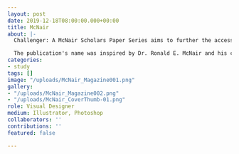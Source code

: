 ```yaml
---
layout: post
date: 2019-12-18T08:00:00.000+00:00
title: McNair
about: |-
  Challenger: A McNair Scholars Paper Series aims to further the access and representation of underrepresented students through the dissemination of research produced by McNair Scholars at UC San Diego. The purpose of this publication is to organize, implement, and maintain a scholarly research journal that represents diverse perspectives across multiple fields of study.

  The publication's name was inspired by Dr. Ronald E. McNair and his contributions as an outstanding scholar and representative of underrepresented communities of color in higher education. Unfortunately, Dr. McNair passed away in the Challenger space shuttle. This publication was founded to further his legacy of excellence, and to support students who, like Dr. McNair, have the potential to exceed in future doctoral education.
categories:
- study
tags: []
image: "/uploads/McNair_Magazine001.png"
gallery:
- "/uploads/McNair_Magazine002.png"
- "/uploads/McNair_CoverThumb-01.png"
role: Visual Designer
medium: Illustrator, Photoshop
collaborators: ''
contributions: ''
featured: false

---
```

